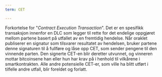 ```yaml
---
term: CET

---
```

Forkortelse for "*Contract Execution Transaction*". Det er en spesifikk transaksjon innenfor en DLC som legger til rette for det endelige oppgjøret mellom partene basert på utfallet av en fremtidig hendelse. Når oraklet publiserer en signatur som tilsvarer resultatet av hendelsen, bruker partene denne signaturen til å fullføre og låse opp CET, som sender pengene til den vinnende parten. Den signerte CET-en blir deretter utvunnet, og vinneren mottar bitcoinsene han eller hun har krav på i henhold til vilkårene i smartkontrakten. Alle andre potensielle CET-er, som ville ha blitt utført i tilfelle andre utfall, blir foreldet og forlatt.